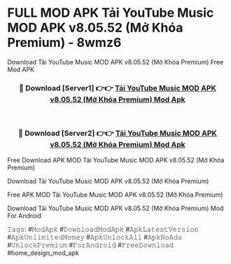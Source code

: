 # FULL MOD APK Tải YouTube Music MOD APK v8.05.52 (Mở Khóa Premium) - 8wmz6
Download Tải YouTube Music MOD APK v8.05.52 (Mở Khóa Premium) Free Mod APK

<div align="center">
<h3>🔴 Download [Server1] 👉👉 <a href="https://apk-comot.site?title=Tải_YouTube_Music_MOD_APK_v8.05.52_(Mở_Khóa_Premium)">Tải YouTube Music MOD APK v8.05.52 (Mở Khóa Premium) Mod Apk</a></h3><br>

<h3>🔴 Download [Server2] 👉👉 <a href="https://apk-comot.site?title=Tải_YouTube_Music_MOD_APK_v8.05.52_(Mở_Khóa_Premium)">Tải YouTube Music MOD APK v8.05.52 (Mở Khóa Premium) Mod Apk</a></h3>
</div>


Free Download APK MOD Tải YouTube Music MOD APK v8.05.52 (Mở Khóa Premium)

Download Tải YouTube Music MOD APK v8.05.52 (Mở Khóa Premium) 

Free APK MOD Tải YouTube Music MOD APK v8.05.52 (Mở Khóa Premium) 

Download Tải YouTube Music MOD APK v8.05.52 (Mở Khóa Premium) Mod For Android

𝚃𝚊𝚐𝚜: #𝙼𝚘𝚍𝙰𝚙𝚔 #𝙳𝚘𝚠𝚗𝚕𝚘𝚊𝚍𝙼𝚘𝚍𝙰𝚙𝚔 #𝙰𝚙𝚔𝙻𝚊𝚝𝚎𝚜𝚝𝚅𝚎𝚛𝚜𝚒𝚘𝚗 #𝙰𝚙𝚔𝚄𝚗𝚕𝚒𝚖𝚒𝚝𝚎𝚍𝙼𝚘𝚗𝚎𝚢 #𝙰𝚙𝚔𝚄𝚗𝚕𝚘𝚌𝚔𝙰𝚕𝚕 #𝙰𝚙𝚔𝙽𝚘𝙰𝚍𝚜 #𝚄𝚗𝚕𝚘𝚌𝚔𝙿𝚛𝚎𝚖𝚒𝚞𝚖 #𝙵𝚘𝚛𝙰𝚗𝚍𝚛𝚘𝚒𝚍 #𝙵𝚛𝚎𝚎𝙳𝚘𝚠𝚗𝚕𝚘𝚊𝚍 #home_design_mod_apk